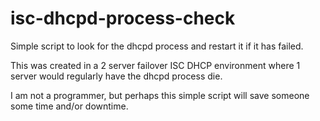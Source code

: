 # isc-dhcpd-process-check
Simple script to look for the dhcpd process and restart it if it has failed.

This was created in a 2 server failover ISC DHCP environment where 1 server would regularly have the dhcpd process die.

I am not a programmer, but perhaps this simple script will save someone some time and/or downtime.
